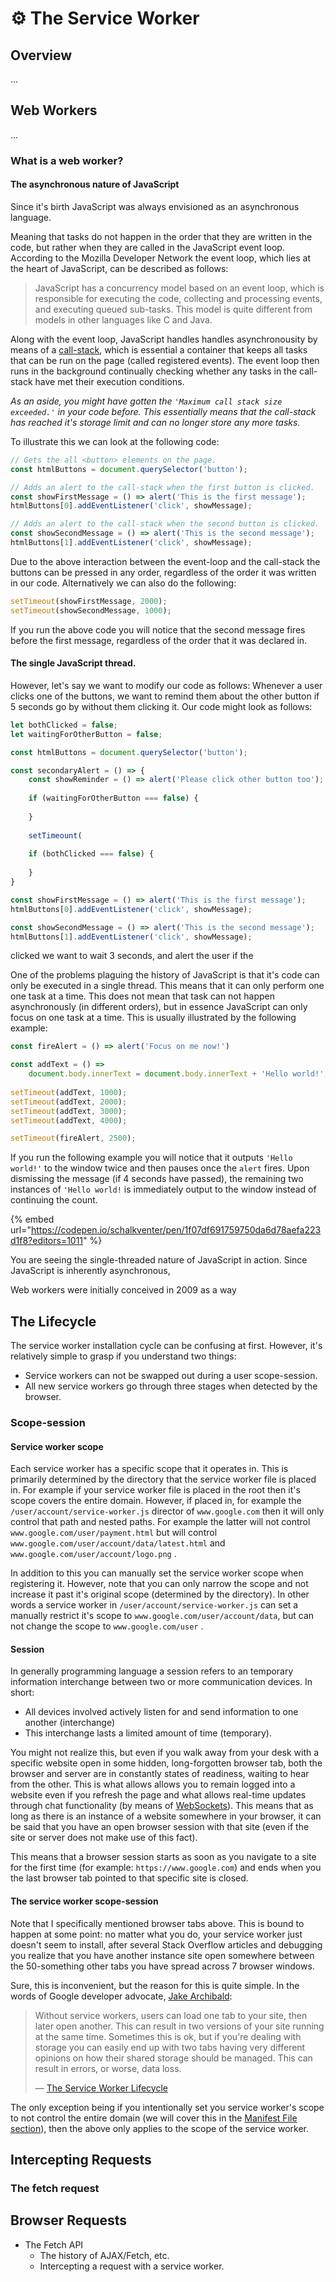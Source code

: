 # ⚙️ The Service Worker

## Overview

...

## Web Workers

...

### What is a web worker?

#### The asynchronous nature of JavaScript

Since it's birth JavaScript was always envisioned as an asynchronous language.

Meaning that tasks do not happen in the order that they are written in the code, but rather when they are called in the JavaScript event loop. According to the Mozilla Developer Network the event loop, which lies at the heart of JavaScript, can be described as follows: 

> JavaScript has a concurrency model based on an event loop, which is responsible for executing the code, collecting and processing events, and executing queued sub-tasks. This model is quite different from models in other languages like C and Java.

Along with the event loop, JavaScript handles handles asynchronousity by means of a [call-stack](https://developer.mozilla.org/en-US/docs/Glossary/Call_stack), which is essential a container that keeps all tasks that can be run on the page \(called registered events\). The event loop then runs in the background continually checking whether any tasks in the call-stack have met their execution conditions. 

_As an aside, you might have gotten the  `'Maximum call stack size exceeded.'` in your code before. This essentially means that the call-stack has reached it's storage limit and can no longer store any more tasks._

To illustrate this we can look at the following code:

```javascript
// Gets the all <button> elements on the page.
const htmlButtons = document.querySelector('button');

// Adds an alert to the call-stack when the first button is clicked.
const showFirstMessage = () => alert('This is the first message'); 
htmlButtons[0].addEventListener('click', showMessage);

// Adds an alert to the call-stack when the second button is clicked.
const showSecondMessage = () => alert('This is the second message'); 
htmlButtons[1].addEventListener('click', showMessage);

```

Due to the above interaction between the event-loop and the call-stack the buttons can be pressed in any order, regardless of the order it was written in our code. Alternatively we can also do the following:

```javascript
setTimeout(showFirstMessage, 2000);
setTimeout(showSecondMessage, 1000);
```

If you run the above code you will notice that the second message fires before the first message, regardless of the order that it was declared in.

#### The single JavaScript thread.

However, let's say we want to modify our code as follows: Whenever a user clicks one of the buttons, we want to remind them about the other button if 5 seconds go by without them clicking it. Our code might look as follows:

```javascript
let bothClicked = false;
let waitingForOtherButton = false;

const htmlButtons = document.querySelector('button');

const secondaryAlert = () => {
    const showReminder = () => alert('Please click other button too');
    
    if (waitingForOtherButton === false) {
    
    }
    
    setTimeount(
    
    if (bothClicked === false) {
        
    }
}

const showFirstMessage = () => alert('This is the first message'); 
htmlButtons[0].addEventListener('click', showMessage);

const showSecondMessage = () => alert('This is the second message'); 
htmlButtons[1].addEventListener('click', showMessage);

```



 clicked we want to wait 3 seconds, and alert the user if the 

One of the problems plaguing the history of JavaScript is that it's code can only be executed in a single thread. This means that it can only perform one one task at a time. This does not mean that task can not happen asynchronously \(in different orders\), but in essence JavaScript can only focus on one task at a time. This is usually illustrated by the following example:

```javascript
const fireAlert = () => alert('Focus on me now!')

const addText = () => 
    document.body.innerText = document.body.innerText + 'Hello world!';
    
setTimeout(addText, 1000);
setTimeout(addText, 2000);
setTimeout(addText, 3000);
setTimeout(addText, 4000);

setTimeout(fireAlert, 2500);

```

If you run the following example you will notice that it outputs `'Hello world!'` to the window twice and then pauses once the `alert` fires. Upon dismissing the message \(if 4 seconds have passed\), the remaining two instances of `'Hello world!` is immediately output to the window instead of continuing the count.

{% embed url="https://codepen.io/schalkventer/pen/1f07df691759750da6d78aefa223d1f8?editors=1011" %}

You are seeing the single-threaded nature of JavaScript in action. Since JavaScript is inherently asynchronous, 

Web workers were initially conceived in 2009 as a way 

## The Lifecycle

The service worker installation cycle can be confusing at first. However, it's relatively simple to grasp if you understand two things:

* Service workers can not be swapped out during a user scope-session.
* All new service workers go through three stages when detected by the browser.

### Scope-session

#### Service worker scope

Each service worker has a specific scope that it operates in. This is primarily determined by the directory that the service worker file is placed in. For example if your service worker file is placed in the root then it's scope covers the entire domain. However, if placed in, for example the  `/user/account/service-worker.js`  director of `www.google.com` then it will only control that path and nested paths. For example the latter will not control `www.google.com/user/payment.html` but will control `www.google.com/user/account/data/latest.html`  and `www.google.com/user/account/logo.png` .

In addition to this you can manually set the service worker scope when registering it. However, note that you can only narrow the scope and not increase it past it's original scope \(determined by the directory\). In other words a service worker in `/user/account/service-worker.js` can set a manually restrict it's scope to `www.google.com/user/account/data`, but  can not change the scope to `www.google.com/user` .

#### Session

In generally programming language a session refers to an temporary information interchange between two or more communication devices. In short:

* All devices involved actively listen for and send information to one another \(interchange\)
* This interchange lasts a limited amount of time \(temporary\).

You might not realize this, but even if you walk away from your desk with a specific website open in some hidden, long-forgotten browser tab, both the browser and server are in constantly states of readiness, waiting to hear from the other. This is what allows allows you to remain logged into a website even if you refresh the page and what allows real-time updates through chat functionality \(by means of [WebSockets](https://en.wikipedia.org/wiki/WebSocket)\). This means that as long as there is an instance of a website somewhere in your browser, it can be said that you have an open browser session with that site \(even if the site or server does not make use of this fact\).

This means that a browser session starts as soon as you navigate to a site for the first time \(for example: `https://www.google.com`\) and ends when you the last browser tab pointed to that specific site is closed.

#### The service worker scope-session

Note that I specifically mentioned browser tabs above. This is bound to happen at some point: no matter what you do, your service worker just doesn't seem to install, after several Stack Overflow articles and debugging you realize that you have another instance site open somewhere between the 50-something other tabs you have spread across 7 browser windows. 

Sure, this is inconvenient, but the reason for this is quite simple. In the words of Google developer advocate, [Jake Archibald](https://jakearchibald.com/): 

> Without service workers, users can load one tab to your site, then later open another. This can result in two versions of your site running at the same time. Sometimes this is ok, but if you're dealing with storage you can easily end up with two tabs having very different opinions on how their shared storage should be managed. This can result in errors, or worse, data loss.
>
> — [The Service Worker Lifecycle](https://developers.google.com/web/fundamentals/primers/service-workers/lifecycle)

The only exception being if you intentionally set you service worker's scope to not control the entire domain \(we will cover this in the [Manifest File section](manifest-file.md)\), then the above only applies to the scope of the service worker.

## Intercepting Requests

### The fetch request





## Browser Requests

* The Fetch API
  * The history of AJAX/Fetch, etc.
  * Intercepting a request with a service worker.


